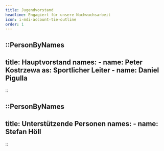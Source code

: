 ```yaml
---
title: Jugendvorstand
headline: Engagiert für unsere Nachwuchsarbeit
icon: i-mdi-account-tie-outline
order: 1
---
```


::PersonByNames
---
title: Hauptvorstand
names:
    - name: Peter Kostrzewa
      as: Sportlicher Leiter
    - name: Daniel Pigulla
---
::

::PersonByNames
---
title: Unterstützende Personen
names:
    - name: Stefan Höll
---
::